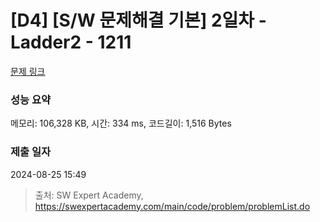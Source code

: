 # [D4] [S/W 문제해결 기본] 2일차 - Ladder2 - 1211 

[문제 링크](https://swexpertacademy.com/main/code/problem/problemDetail.do?contestProbId=AV14BgD6AEECFAYh) 

### 성능 요약

메모리: 106,328 KB, 시간: 334 ms, 코드길이: 1,516 Bytes

### 제출 일자

2024-08-25 15:49



> 출처: SW Expert Academy, https://swexpertacademy.com/main/code/problem/problemList.do
